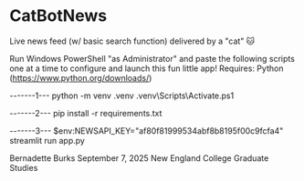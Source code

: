 # CatBotNews
Live news feed (w/ basic search function) delivered by a "cat" 🐱

Run Windows PowerShell "as Administrator" and paste the following scripts one at a time to configure and launch this fun little app!
Requires: Python (https://www.python.org/downloads/)

-------1---
python -m venv .venv
.venv\Scripts\Activate.ps1

-------2---
pip install -r requirements.txt

-------3---
$env:NEWSAPI_KEY="af80f81999534abf8b8195f00c9fcfa4"
streamlit run app.py


Bernadette Burks
September 7, 2025
New England College Graduate Studies

